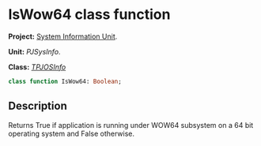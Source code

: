 # IsWow64 class function

**Project:** [System Information Unit](../API.md).

**Unit:** _PJSysInfo_.

**Class:** _[TPJOSInfo](./TPJOSInfo.md)_

```pascal
class function IsWow64: Boolean;
```

## Description

Returns True if application is running under WOW64 subsystem on a 64 bit operating system and False otherwise.

